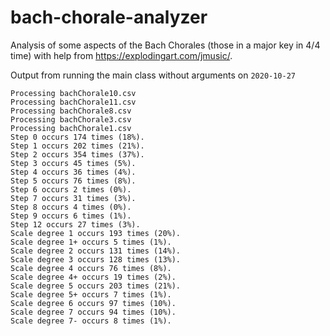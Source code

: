 # bach-chorale-analyzer
Analysis of some aspects of the Bach Chorales (those in a major key in 4/4 time) 
with help from https://explodingart.com/jmusic/.

Output from running the main class without arguments on `2020-10-27` 
```
Processing bachChorale10.csv
Processing bachChorale11.csv
Processing bachChorale8.csv
Processing bachChorale3.csv
Processing bachChorale1.csv
Step 0 occurs 174 times (18%).
Step 1 occurs 202 times (21%).
Step 2 occurs 354 times (37%).
Step 3 occurs 45 times (5%).
Step 4 occurs 36 times (4%).
Step 5 occurs 76 times (8%).
Step 6 occurs 2 times (0%).
Step 7 occurs 31 times (3%).
Step 8 occurs 4 times (0%).
Step 9 occurs 6 times (1%).
Step 12 occurs 27 times (3%).
Scale degree 1 occurs 193 times (20%).
Scale degree 1+ occurs 5 times (1%).
Scale degree 2 occurs 131 times (14%).
Scale degree 3 occurs 128 times (13%).
Scale degree 4 occurs 76 times (8%).
Scale degree 4+ occurs 19 times (2%).
Scale degree 5 occurs 203 times (21%).
Scale degree 5+ occurs 7 times (1%).
Scale degree 6 occurs 97 times (10%).
Scale degree 7 occurs 94 times (10%).
Scale degree 7- occurs 8 times (1%).
```
